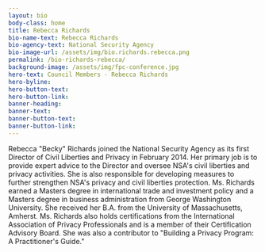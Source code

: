 ```yaml
---
layout: bio
body-class: home
title: Rebecca Richards
bio-name-text: Rebecca Richards
bio-agency-text: National Security Agency
bio-image-url: /assets/img/bio.richards.rebecca.png
permalink: /bio-richards-rebecca/
background-image: /assets/img/fpc-conference.jpg
hero-text: Council Members - Rebecca Richards
hero-byline:
hero-button-text: 
hero-button-link: 
banner-heading: 
banner-text: 
banner-button-text: 
banner-button-link: 
---
```

Rebecca "Becky" Richards joined the National Security Agency as its first 
Director of Civil Liberties and Privacy in February 2014. Her primary job is to 
provide expert advice to the Director and oversee NSA's civil liberties and 
privacy activities. She is also responsible for developing measures to further 
strengthen NSA's privacy and civil liberties protection. Ms. Richards earned a 
Masters degree in international trade and investment policy and a Masters degree 
in business administration from George Washington University. She received her 
B.A. from the University of Massachusetts, Amherst. Ms. Richards also holds 
certifications from the International Association of Privacy Professionals and 
is a member of their Certification Advisory Board. She was also a contributor to 
"Building a Privacy Program: A Practitioner's Guide."
